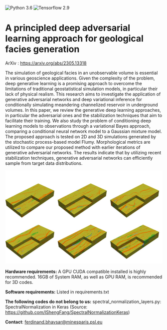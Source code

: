 
![Python 3.6](https://img.shields.io/badge/python-3.8-green.svg)
![Tensorflow 2.9](https://img.shields.io/badge/tensorflow-2.9-orange)

# A principled deep adversarial learning approach for geological facies generation

ArXiv : https://arxiv.org/abs/2305.13318

The simulation of geological facies in an unobservable volume is essential in various geoscience applications. Given the complexity of the problem, deep generative learning is a promising approach to overcome the limitations of traditional geostatistical simulation models, in particular their lack of physical realism. This research aims to investigate the application of generative adversarial networks and deep variational inference for conditionally simulating meandering channelized reservoir in underground volumes. In this paper, we review the generative deep learning approaches, in particular the adversarial ones and the stabilization techniques that aim to facilitate their training. We also study the problem of conditioning deep learning models to observations through a variational Bayes approach, comparing a conditional neural network model to a Gaussian mixture model.
The proposed approach is tested on 2D and 3D simulations generated by the stochastic process-based model Flumy. Morphological metrics are utilized to compare our proposed method with earlier iterations of generative adversarial networks. The results indicate that by utilizing recent stabilization techniques, generative adversarial networks can efficiently sample from target data distributions.

![Image of 3D Flumy blocs generated (unable to load)](./images/bloc_3d.jpg)

**Hardware requirements:** A GPU CUDA compatible installed is highly recommended. 16GB of System RAM, as well as GPU RAM, is recommended for 3D codes.

**Software requirements:** Listed in requirements.txt

**The following codes do not belong to us:** spectral_normalization_layers.py: SpectralNormalization in Keras (Source: https://github.com/IShengFang/SpectralNormalizationKeras)

**Contact**: ferdinand.bhavsar@minesparis.psl.eu
